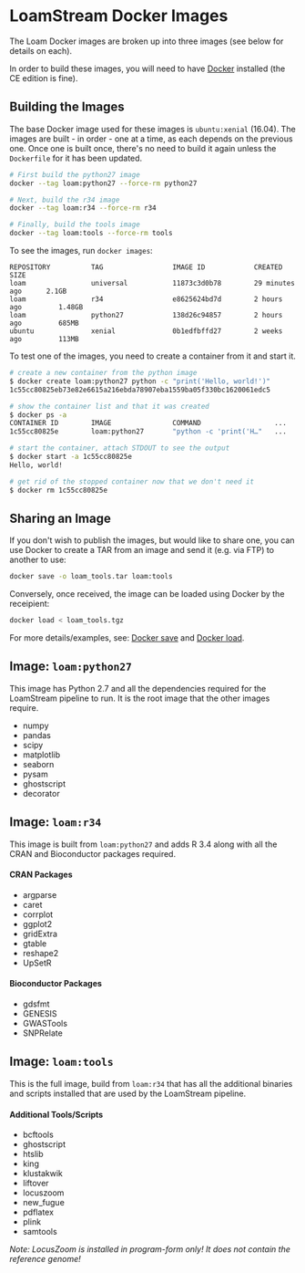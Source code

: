 # LoamStream Docker Images

The Loam Docker images are broken up into three images (see below for details on each).

In order to build these images, you will need to have [Docker](https://www.docker.com/) installed (the CE edition is fine).

## Building the Images

The base Docker image used for these images is `ubuntu:xenial` (16.04). The images are built - in order - one at a time, as each depends on the previous one. Once one is built once, there's no need to build it again unless the `Dockerfile` for it has been updated.

```bash
# First build the python27 image
docker --tag loam:python27 --force-rm python27

# Next, build the r34 image
docker --tag loam:r34 --force-rm r34

# Finally, build the tools image
docker --tag loam:tools --force-rm tools
```

To see the images, run `docker images`:

```
REPOSITORY          TAG                 IMAGE ID            CREATED             SIZE  
loam                universal           11873c3d0b78        29 minutes ago      2.1GB 
loam                r34                 e8625624bd7d        2 hours ago         1.48GB
loam                python27            138d26c94857        2 hours ago         685MB 
ubuntu              xenial              0b1edfbffd27        2 weeks ago         113MB 
```

To test one of the images, you need to create a container from it and start it.

```bash
# create a new container from the python image
$ docker create loam:python27 python -c "print('Hello, world!')"
1c55cc80825eb73e82e6615a216ebda78907eba1559ba05f330bc1620061edc5

# show the container list and that it was created
$ docker ps -a
CONTAINER ID        IMAGE               COMMAND                  ...
1c55cc80825e        loam:python27       "python -c 'print('H…"   ...

# start the container, attach STDOUT to see the output
$ docker start -a 1c55cc80825e
Hello, world!

# get rid of the stopped container now that we don't need it
$ docker rm 1c55cc80825e
```

## Sharing an Image

If you don't wish to publish the images, but would like to share one, you can use Docker to create a TAR from an image and send it (e.g. via FTP) to another to use:

```bash
docker save -o loam_tools.tar loam:tools
```

Conversely, once received, the image can be loaded using Docker by the receipient:

```bash
docker load < loam_tools.tgz
```

For more details/examples, see: [Docker save](https://docs.docker.com/engine/reference/commandline/save/) and
[Docker load](https://docs.docker.com/engine/reference/commandline/load/).

## Image: `loam:python27`

This image has Python 2.7 and all the dependencies required for the LoamStream pipeline to run. It is the root image that the other images require.

* numpy
* pandas
* scipy
* matplotlib
* seaborn
* pysam
* ghostscript
* decorator

## Image: `loam:r34`

This image is built from `loam:python27` and adds R 3.4 along with all the CRAN and Bioconductor packages required.

#### CRAN Packages

* argparse
* caret
* corrplot
* ggplot2
* gridExtra
* gtable
* reshape2
* UpSetR

#### Bioconductor Packages

* gdsfmt
* GENESIS
* GWASTools
* SNPRelate

## Image: `loam:tools`

This is the full image, build from `loam:r34` that has all the additional binaries and scripts installed that are used by the LoamStream pipeline.

#### Additional Tools/Scripts

* bcftools
* ghostscript
* htslib
* king
* klustakwik
* liftover
* locuszoom
* new_fugue
* pdflatex
* plink
* samtools

_Note: LocusZoom is installed in program-form only! It does not contain the reference genome!_
